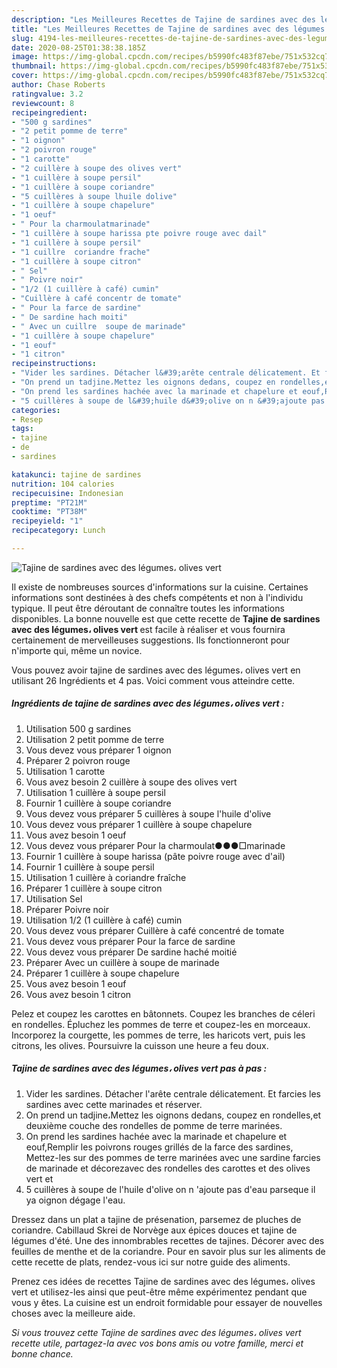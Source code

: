```yaml
---
description: "Les Meilleures Recettes de Tajine de sardines avec des légumes، olives vert"
title: "Les Meilleures Recettes de Tajine de sardines avec des légumes، olives vert"
slug: 4194-les-meilleures-recettes-de-tajine-de-sardines-avec-des-legumes-olives-vert
date: 2020-08-25T01:38:38.185Z
image: https://img-global.cpcdn.com/recipes/b5990fc483f87ebe/751x532cq70/tajine-de-sardines-avec-des-legumes،-olives-vert-photo-principale-de-la-recette.jpg
thumbnail: https://img-global.cpcdn.com/recipes/b5990fc483f87ebe/751x532cq70/tajine-de-sardines-avec-des-legumes،-olives-vert-photo-principale-de-la-recette.jpg
cover: https://img-global.cpcdn.com/recipes/b5990fc483f87ebe/751x532cq70/tajine-de-sardines-avec-des-legumes،-olives-vert-photo-principale-de-la-recette.jpg
author: Chase Roberts
ratingvalue: 3.2
reviewcount: 8
recipeingredient:
- "500 g sardines"
- "2 petit pomme de terre"
- "1 oignon"
- "2 poivron rouge"
- "1 carotte"
- "2 cuillère à soupe des olives vert"
- "1 cuillère à soupe persil"
- "1 cuillère à soupe coriandre"
- "5 cuillères à soupe lhuile dolive"
- "1 cuillère à soupe chapelure"
- "1 oeuf"
- " Pour la charmoulatmarinade"
- "1 cuillère à soupe harissa pte poivre rouge avec dail"
- "1 cuillère à soupe persil"
- "1 cuillre  coriandre frache"
- "1 cuillère à soupe citron"
- " Sel"
- " Poivre noir"
- "1/2 (1 cuillère à café) cumin"
- "Cuillère à café concentr de tomate"
- " Pour la farce de sardine"
- " De sardine hach moiti"
- " Avec un cuillre  soupe de marinade"
- "1 cuillère à soupe chapelure"
- "1 eouf"
- "1 citron"
recipeinstructions:
- "Vider les sardines. Détacher l&#39;arête centrale délicatement. Et farcies les sardines avec cette marinades et réserver."
- "On prend un tadjine،Mettez les oignons dedans, coupez en rondelles,et deuxième couche des rondelles de pomme de terre marinées."
- "On prend les sardines hachée avec la marinade et chapelure et eouf,Remplir les poivrons rouges grillés de la farce des sardines, Mettez-les sur des pommes de terre marinées avec une sardine farcies de marinade et décorezavec des rondelles des carottes et des olives vert et"
- "5 cuillères à soupe de l&#39;huile d&#39;olive on n &#39;ajoute pas d&#39;eau parseque il ya oignon dégage l&#39;eau."
categories:
- Resep
tags:
- tajine
- de
- sardines

katakunci: tajine de sardines 
nutrition: 104 calories
recipecuisine: Indonesian
preptime: "PT21M"
cooktime: "PT38M"
recipeyield: "1"
recipecategory: Lunch

---
```



![Tajine de sardines avec des légumes، olives vert](https://img-global.cpcdn.com/recipes/b5990fc483f87ebe/751x532cq70/tajine-de-sardines-avec-des-legumes،-olives-vert-photo-principale-de-la-recette.jpg)

Il existe de nombreuses sources d'informations sur la cuisine. Certaines informations sont destinées à des chefs compétents et non à l'individu typique. Il peut être déroutant de connaître toutes les informations disponibles. La bonne nouvelle est que cette recette de <strong> Tajine de sardines avec des légumes، olives vert </strong> est facile à réaliser et vous fournira certainement de merveilleuses suggestions. Ils fonctionneront pour n'importe qui, même un novice.

<!--inarticleads1-->

Vous pouvez avoir tajine de sardines avec des légumes، olives vert en utilisant 26 Ingrédients et 4 pas. Voici comment vous atteindre cette.

##### Ingrédients de tajine de sardines avec des légumes، olives vert :

1. Utilisation 500 g sardines
1. Utilisation 2 petit pomme de terre
1. Vous devez vous préparer 1 oignon
1. Préparer 2 poivron rouge
1. Utilisation 1 carotte
1. Vous avez besoin 2 cuillère à soupe des olives vert
1. Utilisation 1 cuillère à soupe persil
1. Fournir 1 cuillère à soupe coriandre
1. Vous devez vous préparer 5 cuillères à soupe l&#39;huile d&#39;olive
1. Vous devez vous préparer 1 cuillère à soupe chapelure
1. Vous avez besoin 1 oeuf
1. Vous devez vous préparer  Pour la charmoulat●●●□marinade
1. Fournir 1 cuillère à soupe harissa (pâte poivre rouge avec d&#39;ail)
1. Fournir 1 cuillère à soupe persil
1. Utilisation 1 cuillère à coriandre fraîche
1. Préparer 1 cuillère à soupe citron
1. Utilisation  Sel
1. Préparer  Poivre noir
1. Utilisation 1/2 (1 cuillère à café) cumin
1. Vous devez vous préparer Cuillère à café concentré de tomate
1. Vous devez vous préparer  Pour la farce de sardine
1. Vous devez vous préparer  De sardine haché moitié
1. Préparer  Avec un cuillère à soupe de marinade
1. Préparer 1 cuillère à soupe chapelure
1. Vous avez besoin 1 eouf
1. Vous avez besoin 1 citron


Pelez et coupez les carottes en bâtonnets. Coupez les branches de céleri en rondelles. Épluchez les pommes de terre et coupez-les en morceaux. Incorporez la courgette, les pommes de terre, les haricots vert, puis les citrons, les olives. Poursuivre la cuisson une heure a feu doux. 

<!--inarticleads2-->

##### Tajine de sardines avec des légumes، olives vert pas à pas :

1. Vider les sardines. Détacher l&#39;arête centrale délicatement. Et farcies les sardines avec cette marinades et réserver.
1. On prend un tadjine،Mettez les oignons dedans, coupez en rondelles,et deuxième couche des rondelles de pomme de terre marinées.
1. On prend les sardines hachée avec la marinade et chapelure et eouf,Remplir les poivrons rouges grillés de la farce des sardines, Mettez-les sur des pommes de terre marinées avec une sardine farcies de marinade et décorezavec des rondelles des carottes et des olives vert et
1. 5 cuillères à soupe de l&#39;huile d&#39;olive on n &#39;ajoute pas d&#39;eau parseque il ya oignon dégage l&#39;eau.


Dressez dans un plat a tajine de présenation, parsemez de pluches de coriandre. Cabillaud Skrei de Norvège aux épices douces et tajine de légumes d&#39;été. Une des innombrables recettes de tajines. Décorer avec des feuilles de menthe et de la coriandre. Pour en savoir plus sur les aliments de cette recette de plats, rendez-vous ici sur notre guide des aliments. 

<!--inarticleads1-->

<p>
Prenez ces idées de recettes Tajine de sardines avec des légumes، olives vert et utilisez-les ainsi que peut-être même expérimentez pendant que vous y êtes. La cuisine est un endroit formidable pour essayer de nouvelles choses avec la meilleure aide.
</p>

<p>
<i>Si vous trouvez cette Tajine de sardines avec des légumes، olives vert recette utile, partagez-la avec vos bons amis ou votre famille, merci et bonne chance.</i>
</p>
